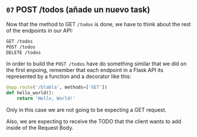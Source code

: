 ## `07` POST /todos (añade un nuevo task)

Now that the method to GET `/todos` is done, we have to think about the rest of the endpoints in our API:

```txt
GET /todos
POST /todos
DELETE /todos
```

In order to build the `POST /todos` have do something similar that we did on the first enpoing, remember that each endpoint in a Flask API its represented by a function and a decorator like this:

```python
@app.route('/blabla', methods=['GET'])
def hello_world():
    return 'Hello, World!'
```

Only in this case we are not going to be expecting a GET request.

Also, we are expecting to receive the TODO that the client wants to add inside of the Request Body.